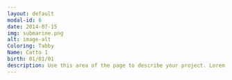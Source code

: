 ```yaml
---
layout: default
modal-id: 6
date: 2014-07-15
img: submarine.png
alt: image-alt
Coloring: Tabby
Name: Catto 1
birth: 01/01/01
description: Use this area of the page to describe your project. Lorem ipsum dolor sit amet, consectetur adipisicing elit. Mollitia neque assumenda ipsam nihil, molestias magnam, recusandae quos quis inventore quisquam velit asperiores, vitae? Reprehenderit soluta, eos quod consequuntur itaque. Nam.
---
```

